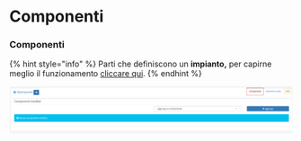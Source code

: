 # Componenti

### Componenti

{% hint style="info" %}
Parti che definiscono un **impianto,** per capirne meglio il funzionamento [cliccare qui](../componenti.md).
{% endhint %}

![Screenshot plugin componenti](../../../../.gitbook/assets/screencomponenti%20%285%29.PNG)

### 

